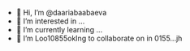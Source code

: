 - 👋 Hi, I’m @daariabaabaeva
- 👀 I’m interested in ...
- 🌱 I’m currently learning ...
- 💞️ I’m Loo10855okIng to collaborate on in 0155...jh
